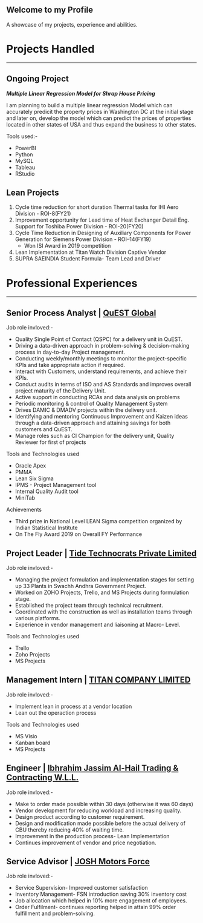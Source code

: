 ## Welcome to my Profile

A showcase of my projects, experience and abilities.

# Projects Handled
---

## **Ongoing Project**

***Multiple Linear Regression Model for Shrap House Pricing***

I am planning to build a multiple linear regression Model which can accurately predicit the property prices in Washington DC at the initial stage and later on, develop the model which can predict the prices of properties located in other states of USA and thus expand the business to other states.

Tools used:-
- PowerBI
- Python
- MySQL
- Tableau
- RStudio

## **Lean Projects**
1. Cycle time reduction for short duration Thermal tasks for IHI Aero Division - ROI-8(FY21)
2. Improvement opportunity for Lead time of Heat Exchanger Detail Eng. Support for Toshiba Power Division - ROI-20(FY20)
3. Cycle Time Reduction in Designing of Auxiliary Components for Power Generation for Siemens Power Division - ROI–14(FY19)
    - Won ISI Award in 2019 competition
4. Lean Implementation at Titan Watch Division Captive Vendor
5. SUPRA SAEINDIA Student Formula- Team Lead and Driver


# Professional Experiences
---

## **Senior Process Analyst | [QuEST Global](https://www.quest-global.com/)**

Job role invloved:-
- Quality Single Point of Contact (QSPC) for a delivery unit in QuEST.
- Driving a data-driven approach in problem-solving & decision-making process in day-to-day Project management.
- Conducting weekly/monthly meetings to monitor the project-specific KPIs and take appropriate action if required.
- Interact with Customers, understand requirements, and achieve their KPIs.
- Conduct audits in terms of ISO and AS Standards and improves overall project maturity of the Delivery Unit.
- Active support in conducting RCAs and data analysis on problems
- Periodic monitoring & control of Quality Management System
- Drives DAMIC & DMADV projects within the delivery unit.
- Identifying and mentoring Continuous Improvement and Kaizen ideas through a data-driven approach and attaining savings for both customers and QuEST.
- Manage roles such as CI Champion for the delivery unit, Quality Reviewer for first of projects

Tools and Technologies used
- Oracle Apex
- PMMA
- Lean Six Sigma 
- IPMS - Project Management tool
- Internal Quality Audit tool
- MiniTab

Achievements
- Third prize in National Level LEAN Sigma competition organized by Indian Statistical Institute
- On The Fly Award 2019 on Overall FY Performance


## **Project Leader | [Tide Technocrats Private Limited](https://www.tidetechnocrats.com/)**

Job role invloved:-
- Managing the project formulation and implementation stages for setting up 33 Plants in Swachh Andhra Government Project.
-  Worked on ZOHO Projects, Trello, and MS Projects during formulation stage.
-  Established the project team through technical recruitment.
- Coordinated with the construction as well as installation teams through various platforms.
-  Experience in vendor management and liaisoning at Macro- Level.

Tools and Technologies used
- Trello
- Zoho Projects
- MS Projects


## **Management Intern | [TITAN COMPANY LIMITED](https://www.titan.co.in/)**

Job role invloved:-
- Implement lean in process at a vendor location
- Lean out the operaction process

Tools and Technologies used
- MS Visio
- Kanban board
- MS Projects

## **Engineer | [Ibhrahim Jassim Al-Hail Trading & Contracting W.L.L.]()**

Job role invloved:-
- Make to order made possible within 30 days (otherwise it was 60 days)
- Vendor development for reducing workload and increasing quality.
- Design product according to customer requirement.
- Design and modification made possible before the actual delivery of CBU thereby reducing 40% of waiting time.
- Improvement in the production process- Lean Implementation
- Continues improvement of vendor and price negotiation.


## **Service Advisor | [JOSH Motors Force](https://www.dealerservicecenter.in/list/bus/force-motors/kerala/alappuzha/josh-motors/2277984)**

Job role invloved:-
- Service Supervision- Improved customer satisfaction
- Inventory Management- FSN introduction saving 30% inventory cost
- Job allocation which helped in 10% more engagement of employees.
- Order Fulfilment- continues reporting helped in attain 99% order fulfillment and problem-solving.
